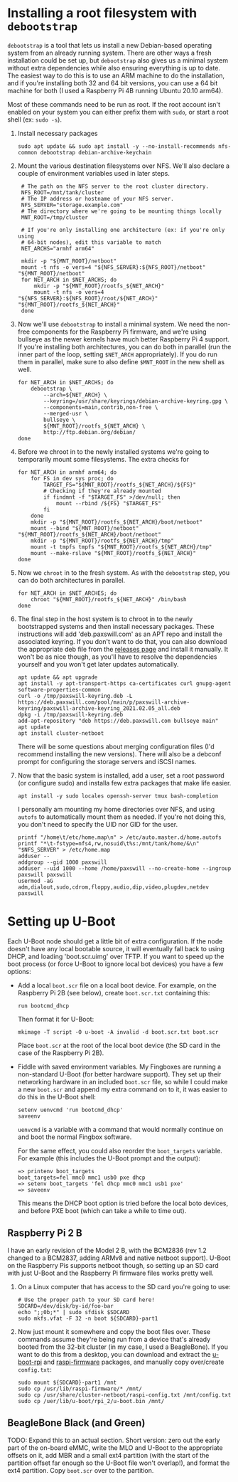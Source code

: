 # Installing a root filesystem with `debootstrap`

`debootstrap` is a tool that lets us install a new Debian-based operating
system from an already running system. There are other ways a fresh installation
could be set up, but `debootstrap` also gives us a minimal system without extra
dependencies while also ensuring everything is up to date. The easiest way to do
this is to use an ARM machine to do the installation, and if you're installing
both 32 and 64 bit versions, you can use a 64 bit machine for both (I used a
Raspberry Pi 4B running Ubuntu 20.10 arm64).

Most of these commands need to be run as root. If the root account isn't enabled
on your system you can either prefix them with `sudo`, or start a root shell (ex: `sudo -s`).

1. Install necessary packages
    ```shell
    sudo apt update && sudo apt install -y --no-install-recommends nfs-common debootstrap debian-archive-keychain
    ```

1. Mount the various destination filesystems over NFS. We'll also declare a
   couple of environment variables used in later steps.
   ```shell
    # The path on the NFS server to the root cluster directory.
    NFS_ROOT=/mnt/tank/cluster
    # The IP address or hostname of your NFS server.
    NFS_SERVER="storage.example.com"
    # The directory where we're going to be mounting things locally
    MNT_ROOT=/tmp/cluster

    # If you're only installing one architecture (ex: if you're only using 
    # 64-bit nodes), edit this variable to match
    NET_ARCHS="armhf arm64"

    mkdir -p "${MNT_ROOT}/netboot"
    mount -t nfs -o vers=4 "${NFS_SERVER}:${NFS_ROOT}/netboot" "${MNT_ROOT}/netboot"
    for NET_ARCH in $NET_ARCHS; do
        mkdir -p "${MNT_ROOT}/rootfs_${NET_ARCH}"
        mount -t nfs -o vers=4 "${NFS_SERVER}:${NFS_ROOT}/root/${NET_ARCH}" "${MNT_ROOT}/rootfs_${NET_ARCH}"
    done
   ``` 

1. Now we'll use `debootstrap` to install a minimal system. We need the non-free
   components for the Raspberry Pi firmware, and we're using bullseye as the
   newer kernels have much better Raspberry Pi 4 support. If you're installing
   both architectures, you can do both in parallel (run the inner part of the
   loop, setting `$NET_ARCH` appropriately). If you do run them in parallel,
   make sure to also define `$MNT_ROOT` in the new shell as well.

    ```shell
    for NET_ARCH in $NET_ARCHS; do
        debootstrap \
            --arch=${NET_ARCH} \
            --keyring=/usr/share/keyrings/debian-archive-keyring.gpg \
            --components=main,contrib,non-free \
            --merged-usr \
            bullseye \
            ${MNT_ROOT}/rootfs_${NET_ARCH} \
            http://ftp.debian.org/debian/
    done
    ```

1. Before we chroot in to the newly installed systems we're going to temporarily
   mount some filesystems. The extra checks for 

    ```shell
    for NET_ARCH in armhf arm64; do
        for FS in dev sys proc; do
            TARGET_FS="${MNT_ROOT}/rootfs_${NET_ARCH}/${FS}"
            # Checking if they're already mounted
            if findmnt -f "$TARGET_FS" >/dev/null; then
                mount --rbind /${FS} "$TARGET_FS"
            fi
        done
        mkdir -p "${MNT_ROOT}/rootfs_${NET_ARCH}/boot/netboot"
        mount --bind "${MNT_ROOT}/netboot" "${MNT_ROOT}/rootfs_${NET_ARCH}/boot/netboot"
        mkdir -p "${MNT_ROOT}/rootfs_${NET_ARCH}/tmp"
        mount -t tmpfs tmpfs "${MNT_ROOT}/rootfs_${NET_ARCH}/tmp"
        mount --make-rslave "${MNT_ROOT}/rootfs_${NET_ARCH}"
    done
    ```

1. Now we `chroot` in to the fresh system. As with the `debootstrap` step, you
   can do both architectures in parallel.
    ```shell
    for NET_ARCH in $NET_ARCHES; do
        chroot "${MNT_ROOT}/rootfs_${NET_ARCH}" /bin/bash
    done
    ```

1. The final step in the host system is to chroot in to the newly bootstrapped
   systems and then install necessary packages. These instructions will add
   'deb.paxswill.com' as an APT repo and install the associated keyring. If you
   don't want to do that, you can also download the appropriate deb file from
   the [releases page](https://github.com/paxswill/cluster-netboot/releases) and
   install it manually. It won't be as nice though, as you'll have to resolve
   the dependencies yourself and you won't get later updates automatically.

    ```shell
    apt update && apt upgrade
    apt install -y apt-transport-https ca-certificates curl gnupg-agent software-properties-common
    curl -o /tmp/paxswill-keyring.deb -L https://deb.paxswill.com/pool/main/p/paxswill-archive-keyring/paxswill-archive-keyring_2021.02.05_all.deb
    dpkg -i /tmp/paxswill-keyring.deb
    add-apt-repository "deb https://deb.paxswill.com bullseye main"
    apt update
    apt install cluster-netboot
    ```

   There will be some questions about merging configuration files (I'd recommend
   installing the new versions). There will also be a debconf prompt for configuring the storage servers and iSCSI names.

1. Now that the basic system is installed, add a user, set a root password (or
   configure sudo) and installa few extra packages that make life easier.

    ```shell
    apt install -y sudo locales openssh-server tmux bash-completion
    ```

   I personally am mounting my home directories over NFS, and using `autofs` to
   automatically mount them as needed. If you're not doing this, you don't need
   to specify the UID nor GID for the user.
    ```shell
    printf "/home\t/etc/home.map\n" > /etc/auto.master.d/home.autofs
    printf "*\t-fstype=nfs4,rw,nosuid\t%s:/mnt/tank/home/&\n" "$NFS_SERVER" > /etc/home.map
    adduser --
    addgroup --gid 1000 paxswill
    adduser --uid 1000 --home /home/paxswill --no-create-home --ingroup paxswill paxswill
    usermod -aG adm,dialout,sudo,cdrom,floppy,audio,dip,video,plugdev,netdev paxswill
    ```

# Setting up U-Boot

Each U-Boot node should get a little bit of extra configuration. If the node
doesn't have any local bootable source, it will eventually fall back to using
DHCP, and loading 'boot.scr.uimg' over TFTP. If you want to speed up the boot
process (or force U-Boot to ignore local bot devices) you have a few options:

* Add a local `boot.scr` file on a local boot device. For example, on the
  Raspberry Pi 2B (see below), create `boot.scr.txt` containing this:
  ```
  run bootcmd_dhcp
  ```
  Then format it for U-Boot:
  ```shell
  mkimage -T script -O u-boot -A invalid -d boot.scr.txt boot.scr
  ```
  Place `boot.scr` at the root of the local boot device (the SD card in the case
  of the Raspberry Pi 2B).

* Fiddle with saved environment variables. My Fingboxes are running a
  non-standard U-Boot (for better hardware support). They set up their
  networking hardware in an included `boot.scr` file, so while I could make a
  new `boot.scr` and append my extra command on to it, it was easier to do this
  in the U-Boot shell:
  ```shell
  setenv uenvcmd 'run bootcmd_dhcp'
  saveenv
  ```
  `uenvcmd` is a variable with a command that would normally continue on and
  boot the normal Fingbox software.

  For the same effect, you could also reorder the `boot_targets` variable. For
  example (this includes the U-Boot prompt and the output):
  ```
  => printenv boot_targets
  boot_targets=fel mmc0 mmc1 usb0 pxe dhcp
  => setenv boot_targets 'fel dhcp mmc0 mmc1 usb1 pxe'
  => saveenv
  ```
  This means the DHCP boot option is tried before the local boto devices, and
  before PXE boot (which can take a while to time out).

## Raspberry Pi 2 B

I have an early revision of the Model 2 B, with the BCM2836 (rev 1.2 changed to
a BCM2837, adding ARMv8 and native netboot support). U-Boot on the Raspberry Pis
supports netboot though, so setting up an SD card with just U-Boot and the
Raspberry Pi firmware files works pretty well.

1. On a Linux computer that has access to the SD card you're going to use:
    ```shell
    # Use the proper path to your SD card here!
    SDCARD=/dev/disk/by-id/foo-bar
    echo ";;0b;*" | sudo sfdisk $SDCARD
    sudo mkfs.vfat -F 32 -n boot ${SDCARD}-part1
    ```

1. Now just mount it somewhere and copy the boot files over. These commands
   assume they're being run from a device that's already booted from the 32-bit
   cluster (in my case, I used a BeagleBone). If you want to do this from a
   desktop, you can download and extract the
   [u-boot-rpi](https://packages.debian.org/bullseye/u-boot-rpi) and
   [raspi-firmware](https://packages.debian.org/bullseye/raspi-firmware)
   packages, and manually copy over/create `config.txt`:

    ```shell
    sudo mount ${SDCARD}-part1 /mnt
    sudo cp /usr/lib/raspi-firmware/* /mnt/
    sudo cp /usr/share/cluster-netboot/raspi-config.txt /mnt/config.txt
    sudo cp /uer/lib/u-boot/rpi_2/u-boot.bin /mnt/
    ```

## BeagleBone Black (and Green)

TODO: Expand this to an actual section. Short version: zero out the early part
of the on-board eMMC, write the MLO and U-Boot to the appropriate offsets on it,
add MBR and a small ext4 partition (with the start of the partition offset far
enough so the U-Boot file won't overlap!), and format the ext4 partition. Copy
`boot.scr` over to the partition.